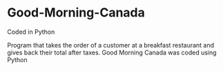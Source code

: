 # Good-Morning-Canada
Coded in Python

Program that takes the order of a customer at a breakfast restaurant and gives back their total after taxes. Good Morning Canada was coded using Python
